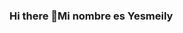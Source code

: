 ### Hi there 👋Mi nombre es Yesmeily

<!--
**Yesmeily26/Yesmeily26** is a ✨ _special_ ✨ repository because its `README.md` (this file) appears on your GitHub profile.

Here are some ideas to get you started:

- 🌱 I’m currently learning  sobre  MarkDown
- 💬 Ask me about  informacion de este tema
- 📫 How to reach me:  829-828-5469
- 😄 Pronouns: Yeme
- ⚡ Fun fact: Soy muy servicial
-->
